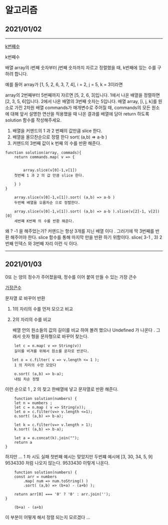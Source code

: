 # 알고리즘 

## 2021/01/02
---

[k번쨰수](https://programmers.co.kr/learn/courses/30/lessons/42748)

k번째수

배열 array의 i번째 숫자부터 j번째 숫자까지 자르고 정렬했을 때, k번째에 있는 수를 구하려 합니다.

예를 들어 array가 [1, 5, 2, 6, 3, 7, 4], i = 2, j = 5, k = 3이라면

array의 2번째부터 5번째까지 자르면 [5, 2, 6, 3]입니다.
1에서 나온 배열을 정렬하면 [2, 3, 5, 6]입니다.
2에서 나온 배열의 3번째 숫자는 5입니다.
배열 array, [i, j, k]를 원소로 가진 2차원 배열 commands가 매개변수로 주어질 때, commands의 모든 원소에 대해 앞서 설명한 연산을 적용했을 때 나온 결과를 배열에 담아 return 하도록 solution 함수를 작성해주세요.

1. 배열을 커맨드의 1 과 2 번째의 값만큼 slice 한다.
2. 배열을 올므찬순으로 정렬 한다 sort( (a,b) => a-b )
3. 커맨드의 3번째 값이 k 번째 의 수를 반환 해준다. 
```
function solution(array, commads){
    return commands.map( v => {


        array.slice(v[0]-1,v[1])
    첫번째 1 과 2 의 값 만큼 slice 한다.

    } )
}
```
```
    array.slice(v[0]-1,v[1]).sort( (a,b) => a-b )
    두번째 배열을 오름차순 으로 정렬한다.
```

```
    array.slice(v[0]-1,v[1]).sort( (a,b) => a-b ).slice(v[2]-1, v[2])[0]
    세번쨰 K번째 의 수를 반환 해준다. 
```

왜 ? -1 을 해주었는가? 커맨드는 항상 3개를 지닌 배열 이다 . 그러기에 딱 3번째를 반환 해주어야 한다.  slice 함수를 통해 마지막 만을 반환 하기 위함이다. slice( 3-1 , 3) 2번째 인덱스 와 3번째 자리 이런 식 이다. 

---

## 2021/01/03

0또 는 양의 정수가 주어졌을때, 정수를 이어 붙여 만들 수 있는 가장 큰수

[가장큰수](https://programmers.co.kr/learn/courses/30/lessons/42746?language=javascript)

문자열 로 바꾸어 반환

1. 1의 자리의 수를 먼저 모으고 비교
2. 2의 자리의 수를 비교

    배열 안의 원소들의 값의 길이를 비교 하여 볼려 했으나 Undefined 가 나온다 . 
    그래서 숫자 형을 문자형으로 바꾸어 찾는다.
```
    let c = n.map( v => String(v))
    길이를 비겨를 위해서 원소를 문자로 반꾼다.
```

``` 
   let o = c.filter( v => v.length <= 1 );
    1 의 자리의 수만 모았다
```

```
    o.sort( (a,b) => b-a);
    내림 차순 정렬
```
이런 순으로 1 , 2 의 찾고 한배열에 넣고 문자열로 반환 해준다. 

```
    function solution(numbers) {
    let n = numbers ;
    let c = n.map ( v => String(v));
    let o = c.filter(v=> v.length <=1);
    o.sort( (a,b) => b-a);
    
    let k = c.filter(v=> v.length > 1);
    k.sort( (a,b) => b-a);
    
    let a = o.concat(k).join("");    
    return a 
}

```
하지만 ... 1 차 시도 실패 첫번째 예시는 맞았지만 두번쨰 예시에 [3, 30, 34, 5, 9]	9534330 처럼 나오지 않는다. 
9533430 이렇게 나온다.
``` 
    function solution(numbers) {
    const arr = numbers
        .map( num => num.toString() )
        .sort( (a,b) => (b+a) - (a+b) );

    return arr[0] === '0' ? '0' : arr.join(''); 
}
```
```
    (b+a) - (a+b)
```
이 부분이 어떻게 해서 정렬 되는지 모르겠다 ... 
